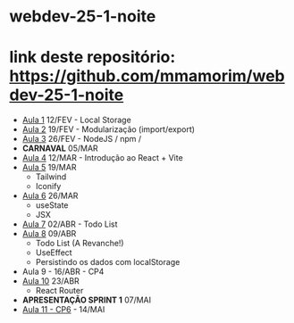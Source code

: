 # webdev-25-1-noite

# link deste repositório: https://github.com/mmamorim/webdev-25-1-noite

* [Aula 1](./Aula01_12FEV/) 12/FEV - Local Storage 
* [Aula 2](./Aula02_19FEV/) 19/FEV - Modularização (import/export)  
* [Aula 3](./Aula03_26FEV/) 26/FEV - NodeJS / npm / 
* **CARNAVAL** 05/MAR
* [Aula 4](./Aula04_12MAR/) 12/MAR - Introdução ao React + Vite 
* [Aula 5](./Aula05_19MAR/) 19/MAR 
  - Tailwind
  - Iconify
* [Aula 6](./Aula06_26MAR/) 26/MAR 
  - useState
  - JSX  
* [Aula 7](./Aula07_02Abr/) 02/ABR - Todo List
* [Aula 8](./Aula08_09Abr/) 09/ABR 
  - Todo List (A Revanche!)
  - UseEffect
  - Persistindo os dados com localStorage
* Aula 9 - 16/ABR - CP4
* [Aula 10](./Aula10_23Abr/) 23/ABR 
  - React Router
* **APRESENTAÇÃO SPRINT 1** 07/MAI
* [Aula 11 - CP6](https://github.com/mmamorim/CP6-Webdev) - 14/MAI 
